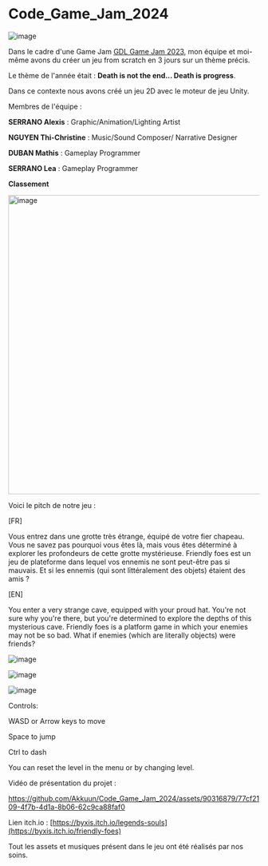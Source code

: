 # Code_Game_Jam_2024
![image](https://github.com/Akkuun/Code_Game_Jam_Ete_2022/assets/90316879/7f1cccce-820f-453d-981e-552f61cb9eb9)


Dans le cadre d'une Game Jam [GDL Game Jam 2023](https://itch.io/jam/gdl-august-2022-jam), mon équipe et moi-même avons du créer un jeu from scratch en 3 jours sur un thème précis.

Le thème de l'année était : **Death is not the end... Death is progress**.

Dans ce contexte nous avons créé un jeu 2D avec le moteur de jeu Unity.


Membres de l'équipe :

**SERRANO Alexis** : Graphic/Animation/Lighting Artist

**NGUYEN Thi-Christine** :  Music/Sound Composer/ Narrative Designer

**DUBAN Mathis** : Gameplay Programmer

**SERRANO Lea** : Gameplay Programmer

**Classement**

<img width="599" alt="image" src="https://github.com/Akkuun/Code_Game_Jam_Ete_2022/assets/90316879/808384b5-9811-4e53-9cf6-c0b771a50ef8">



Voici le pitch de notre jeu : 

[FR]

Vous entrez dans une grotte très étrange, équipé de votre fier chapeau. Vous ne savez pas pourquoi vous êtes là, mais vous êtes déterminé à explorer les profondeurs de cette grotte mystérieuse. Friendly foes est un jeu de plateforme dans lequel vos ennemis ne sont peut-être pas si mauvais. Et si les ennemis (qui sont littéralement des objets) étaient des amis ?

[EN]

You enter a very strange cave, equipped with your proud hat. You're not sure why you're there, but you're determined to explore the depths of this mysterious cave. Friendly foes is a platform game in which your enemies may not be so bad. What if enemies (which are literally objects) were friends? 

![image](https://github.com/Akkuun/Code_Game_Jam_Ete_2022/assets/90316879/04c645e8-781c-4155-ade1-089facc718bc)


![image](https://github.com/Akkuun/Code_Game_Jam_Ete_2022/assets/90316879/80787d0c-c989-4a0f-aa2d-8f7faceb145e)

![image](https://github.com/Akkuun/Code_Game_Jam_Ete_2022/assets/90316879/b44c6b55-b3a2-42a4-93e7-7f7d11c6abdc)



Controls: 

WASD or Arrow keys to move 

Space to jump 

Ctrl to dash 

You can reset the level in the menu or by changing level.



Vidéo de présentation du projet : 

https://github.com/Akkuun/Code_Game_Jam_2024/assets/90316879/77cf2109-4f7b-4d1a-8b06-62c9ca88faf0

Lien itch.io : [https://byxis.itch.io/legends-souls](https://byxis.itch.io/friendly-foes)

Tout les assets et musiques présent dans le jeu ont été réalisés par nos soins.






